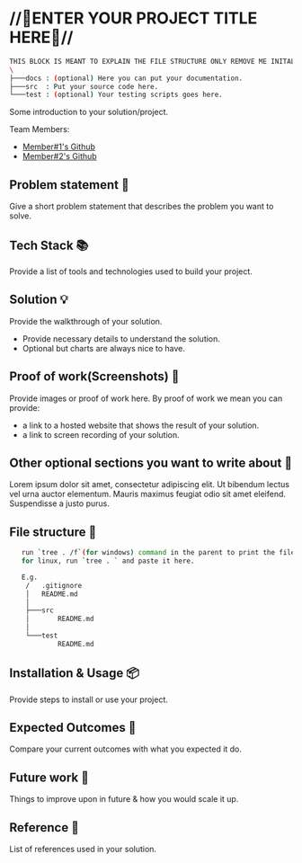 # //🚀ENTER YOUR PROJECT TITLE HERE🚀//

```bash
THIS BLOCK IS MEANT TO EXPLAIN THE FILE STRUCTURE ONLY REMOVE ME INITAL COMMIT!
\
├───docs : (optional) Here you can put your documentation.
├───src  : Put your source code here.
└───test : (optional) Your testing scripts goes here.
```

Some introduction to your solution/project.

Team Members:

- [Member#1's Github](https://github.com/{team_member_username})
- [Member#2's Github](https://github.com/{team_member_username})

## Problem statement 🐾

Give a short problem statement that describes the problem you want to solve.

## Tech Stack 📚

Provide a list of tools and technologies used to build your project.

## Solution 💡

Provide the walkthrough of your solution.

- Provide necessary details to understand the solution.
- Optional but charts are always nice to have.

## Proof of work(Screenshots) 🎥

Provide images or proof of work here. By proof of work we mean  you can provide:

- a link to a hosted website that shows the result of your solution.
- a link to screen recording of your solution.

## Other optional sections you want to write about 📝

Lorem ipsum dolor sit amet, consectetur adipiscing elit. Ut bibendum lectus vel urna auctor elementum. Mauris maximus feugiat odio sit amet eleifend. Suspendisse a justo purus.

## File structure 📂

```bash
   run `tree . /f`(for windows) command in the parent to print the file structure, and paste it here.
   for linux, run `tree . ` and paste it here.

   E.g.
    /   .gitignore
    │   README.md
    │
    ├───src
    │       README.md
    │
    └───test
            README.md

```

## Installation & Usage 📦

Provide steps to install or use your project.

## Expected Outcomes 💯

Compare your current outcomes with what you expected it do.

## Future work 🤔

Things to improve upon in future & how you would scale it up.

## Reference 📖

List of references used in your solution.
